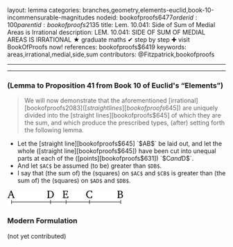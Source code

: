 layout: lemma
categories: branches,geometry,elements-euclid,book-10-incommensurable-magnitudes
nodeid: bookofproofs$6477
orderid: 100
parentid: bookofproofs$2135
title: Lem. 10.041: Side of Sum of Medial Areas is Irrational
description: LEM. 10.041: SIDE OF SUM OF MEDIAL AREAS IS IRRATIONAL &#9733; graduate maths &#10004; step by step &#10010; visit BookOfProofs now!
references: bookofproofs$6419
keywords: areas,irrational,medial,side,sum
contributors: @Fitzpatrick,bookofproofs

---


---

### (Lemma to Proposition 41 from Book 10 of Euclid's “Elements”)

> We will now demonstrate that the aforementioned [irrational][bookofproofs$2083] ([straight lines][bookofproofs$645]) are uniquely divided into the [straight lines][bookofproofs$645] of which they are the sum, and which produce the prescribed types, (after) setting forth the following lemma.
* Let the [straight line][bookofproofs$645] `$AB$` be laid out, and let the whole ([straight line][bookofproofs$645]) have been cut into unequal parts at each of the ([points][bookofproofs$631]) `$C$` and `$D$`. 
* And let `$AC$` be assumed (to be) greater than `$DB$`. 
* I say that (the sum of) the (squares) on `$AC$` and `$CB$` is greater than (the sum of) the (squares) on `$AD$` and `$DB$`.

![fig041ae](https://github.com/bookofproofs/bookofproofs.github.io/blob/main/_sources/_assets/images/euclid/Book10/fig041ae.png?raw=true)



### Modern Formulation

(not yet contributed)
